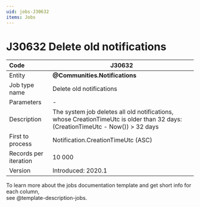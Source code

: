 ```yaml
---
uid: jobs-J30632
items: Jobs
---
```


# J30632 Deletе old notifications

| Code                  | J30632                                                       |
| :-------------------- | ------------------------------------------------------------ |
| Entity                | **@Communities.Notifications**                                   |
| Job type name         | Deletе old notifications                                     |
| Parameters            | -                                                            |
| Description           | The system job deletes all old notifications, whose CreationTimeUtc is older than 32 days:(CreationTimeUtc - Now()) > 32 days |
| First to process      | Notification.CreationTimeUtc (ASC)                           |
| Records per iteration | 10 000                                                       |
| Version               | Introduced: 2020.1                                           |

To learn more about the jobs documentation template and get short info for each column, <br> see @template-description-jobs.
